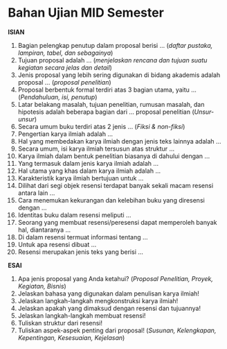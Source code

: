 # Bahan Ujian MID Semester

**ISIAN**
1. Bagian pelengkap penutup dalam proposal berisi ... (*daftar pustaka, lampiran, tabel, dan sebagainya*)
2. Tujuan proposal adalah ... (*menjelaskan rencana dan tujuan suatu kegiatan secara jelas dan detail*)
3. Jenis proposal yang lebih sering digunakan di bidang akademis adalah proposal ... (*proposal penelitian*)
4. Proposal berbentuk formal terdiri atas 3 bagian utama, yaitu ... (*Pendahuluan, isi, penutup*)
5. Latar belakang masalah, tujuan penelitian, rumusan masalah, dan hipotesis adalah beberapa bagian dari ... proposal penelitian (*Unsur-unsur*)
6. Secara umum buku terdiri atas 2 jenis ... (*Fiksi & non-fiksi*)
7. Pengertian karya ilmiah adalah ...
8. Hal yang membedakan karya ilmiah dengan jenis teks lainnya adalah ...
9. Secara umum, isi karya ilmiah tersusun atas struktur ...
10. Karya ilmiah dalam bentuk penelitian biasanya di dahului dengan ...
11. Yang termasuk dalam jenis karya ilmiah adalah ...
12. Hal utama yang khas dalam karya ilmiah adalah ...
13. Karakteristik karya ilmiah bertujuan untuk ...
14. Dilihat dari segi objek resensi terdapat banyak sekali macam resensi antara lain ...
15. Cara menemukan kekurangan dan kelebihan buku yang diresensi dengan ...
16. Identitas buku dalam resensi meliputi ...
17. Seorang yang membuat resensi/peresensi dapat memperoleh banyak hal, diantaranya ...
18. Di dalam resensi termuat informasi tentang ...
19. Untuk apa resensi dibuat ...
20. Resensi merupakan jenis teks yang berisi ...

**ESAI**
1. Apa jenis proposal yang Anda ketahui? (*Proposal Penelitian, Proyek, Kegiatan, Bisnis*)
2. Jelaskan bahasa yang digunakan dalam penulisan karya ilmiah!
3. Jelaskan langkah-langkah mengkonstruksi karya ilmiah!
4. Jelaskan apakah yang dimaksud dengan resensi dan tujuannya!
5. Jelaskan langkah-langkah membuat resensi!
6. Tuliskan struktur dari resensi!
7. Tuliskan aspek-aspek penting dari proposal! (*Susunan, Kelengkapan, Kepentingan, Kesesuaian, Kejelasan*)